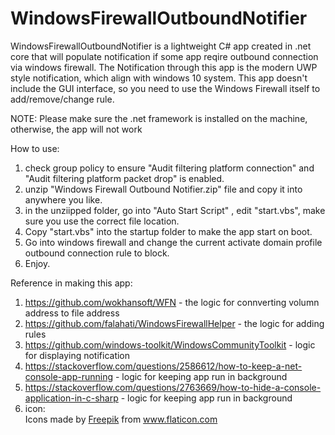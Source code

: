 # WindowsFirewallOutboundNotifier
WindowsFirewallOutboundNotifier is a lightweight C# app created in .net core that will populate notification if some app reqire outbound connection via windows firewall. The Notification through this app is the modern UWP style notification, which align with windows 10 system. 
This app doesn't include the GUI interface, so you need to use the Windows Firewall itself to add/remove/change rule.

NOTE: Please make sure the .net framework is installed on the machine, otherwise, the app will not work

How to use:
1. check group policy to ensure "Audit filtering platform connection" and "Audit filtering platform packet drop" is enabled.
2. unzip "Windows Firewall Outbound Notifier.zip" file and copy it into anywhere you like.
3. in the unziipped folder, go into "Auto Start Script" , edit "start.vbs", make sure you use the correct file location.
4. Copy "start.vbs" into the startup folder to make the app start on boot.
5. Go into windows firewall and change the current activate domain profile outbound connection rule to block.
6. Enjoy.






Reference in making this app:
1. https://github.com/wokhansoft/WFN - the logic for connverting volumn address to file address
2. https://github.com/falahati/WindowsFirewallHelper - the logic for adding rules
3. https://github.com/windows-toolkit/WindowsCommunityToolkit - logic for displaying notification
4. https://stackoverflow.com/questions/2586612/how-to-keep-a-net-console-app-running - logic for keeping app run in background
5. https://stackoverflow.com/questions/2763669/how-to-hide-a-console-application-in-c-sharp -  logic for keeping app run in background
6. icon: <div>Icons made by <a href="https://www.freepik.com" title="Freepik">Freepik</a> from <a href="https://www.flaticon.com/" title="Flaticon">www.flaticon.com</a></div>
